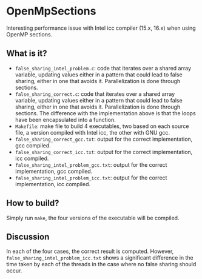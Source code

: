 # OpenMpSections
Interesting performance issue with Intel icc compiler (15.x, 16.x) when
using OpenMP sections.

## What is it?
* `false_sharing_intel_problem.c`: code that iterates over a shared array
    variable, updating values either in a pattern that could lead to false
    sharing, either in one that avoids it.  Parallelization is done through
    sections.
* `false_sharing_correct.c`: code that iterates over a shared array
    variable, updating values either in a pattern that could lead to false
    sharing, either in one that avoids it.  Parallelization is done through
    sections. The difference with the implementation above is that the loops
    have been encapsulated into a function.
* `Makefile`: make file to build 4 executables, two based on each source file,
    a version compiled with Intel icc, the other with GNU gcc.
* `false_sharing_correct_gcc.txt`: output for the correct implementation,
    gcc compiled.
* `false_sharing_correct_icc.txt`: output for the correct implementation,
    icc compiled.
* `false_sharing_intel_problem_gcc.txt`: output for the correct implementation,
    gcc compiled.
* `false_sharing_intel_problem_icc.txt`: output for the correct implementation,
    icc compiled.

## How to build?
Simply run `make`, the four versions of the executable will be compiled.

## Discussion
In each of the four cases, the correct result is computed.  However,
`false_sharing_intel_problem_icc.txt` shows a significant difference in
the time taken by each of the threads in the case where no false sharing
should occur.
